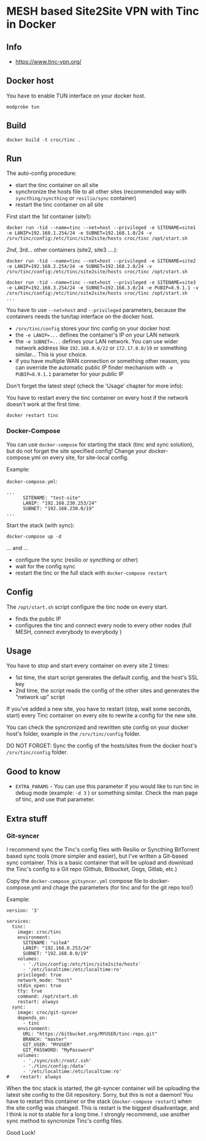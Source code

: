 # MESH based Site2Site VPN with Tinc in Docker

## Info

  - https://www.tinc-vpn.org/

## Docker host

You have to enable TUN interface on your docker host.

```
modprobe tun
```

## Build

```
docker build -t croc/tinc .
```

## Run

The auto-config procedure:

  - start the tinc container on all site
  - synchronize the hosts file to all other sites (recommended way with `syncthing/syncthing` or `resilio/sync` container)
  - restart the tinc container on all site


First start the *1st* container (site1):

```
docker run -tid --name=tinc --net=host --privileged -e SITENAME=site1 -e LANIP=192.168.1.254/24 -e SUBNET=192.168.1.0/24 -v /srv/tinc/config:/etc/tinc/site2site/hosts croc/tinc /opt/start.sh
```

*2nd*, 3rd... other containers (site2, site3 ....):

```
docker run -tid --name=tinc --net=host --privileged -e SITENAME=site2 -e LANIP=192.168.2.254/24 -e SUBNET=192.168.2.0/24 -v /srv/tinc/config:/etc/tinc/site2site/hosts croc/tinc /opt/start.sh

docker run -tid --name=tinc --net=host --privileged -e SITENAME=site3 -e LANIP=192.168.3.254/24 -e SUBNET=192.168.3.0/24 -e PUBIP=8.9.1.1 -v /srv/tinc/config:/etc/tinc/site2site/hosts croc/tinc /opt/start.sh
...
```

You have to use `--net=host` and `--privileged` parameters, because the containers needs the tun/tap interface on the docker host.

  - `/srv/tinc/config` stores your tinc config on your docker host
  - the `-e LANIP=...` defines the container's IP on your LAN network
  - the `-e SUBNET=...` defines your LAN network. You can use wider network address like `192.168.0.0/22` or `172.17.0.0/19` or something similar... This is your choice.
  - if you have multiple WAN connection or something other reason, you can override the automatic public IP finder mechanism with `-e PUBIP=8.9.1.1` parameter for your public IP



Don't forget the latest step! (check the 'Usage' chapter for more info):

You have to restart every the tinc container on every host if the network doesn't work at the first time.

```
docker restart tinc
```

### Docker-Compose

You can use `docker-compose` for starting the stack (tinc and sync solution), but do not forget the site specified config!
Change your docker-compose.yml on every site, for site-local config.

Example:

`docker-compose.yml`:
```
...
      SITENAME: "test-site"
      LANIP: "192.168.230.253/24"
      SUBNET: "192.168.230.0/19"
...
```

Start the stack (with sync):
```
docker-compose up -d
```

... and ...
  - configure the sync (resilio or syncthing or other)
  - wait for the config sync
  - restart the tinc or the full stack with `docker-compose restart`

## Config

The `/opt/start.sh` script configure the tinc node on every start.

  - finds the public IP
  - configures the tinc and connect every node to every other nodes (full MESH, connect everybody to everybody )


## Usage

You have to stop and start every container on every site 2 times:

  - 1st time, the start script generates the default config, and the host's SSL key
  - 2nd time, the script reads the config of the other sites and generates the "network up" script

If you've added a new site, you have to restart (stop, wait some seconds, start) every Tinc container on every site to rewrite a config for the new site.

You can check the syncronized and rewritten site config on your docker host's folder, example in the `/srv/tinc/config` folder.

DO NOT FORGET: Sync the config of the hosts/sites from the docker host's `/srv/tinc/config` folder.


## Good to know

  - `EXTRA_PARAMS` - You can use this parameter if you would like to run tinc in debug mode (example: `-d 3` ) or something similar.
  Check the man page of tinc, and use that parameter.

## Extra stuff

### Git-syncer

I recommend sync the Tinc's config files with Resilio or Syncthing BitTorrent based sync tools (more simpler and easier), but I've written a Git-based sync container.
This is a basic container that will be upload and download the Tinc's config to a Git repo (Github, Bitbucket, Gogs, Gitlab, etc.)

Copy the `docker-compose_gitsyncer.yml` compose file to docker-compose.yml and chage the parameters (for tinc and for the git repo too!)

Example:
```
version: '3'

services:
  tinc:
    image: croc/tinc
    environment:
      SITENAME: "siteA"
      LANIP: "192.168.0.253/24"
      SUBNET: "192.168.0.0/19"
    volumes:
      - './tinc/config:/etc/tinc/site2site/hosts'
      - '/etc/localtime:/etc/localtime:ro'
    privileged: true
    network_mode: "host"
    stdin_open: true
    tty: true
    command: /opt/start.sh
    restart: always
  sync:
    image: croc/git-syncer 
    depends_on:
      - tinc
    environment:
      URL: "https://bitbucket.org/MYUSER/tinc-repo.git"
      BRANCH: "master"
      GIT_USER: "MYUSER"
      GIT_PASSWORD: "MyPassword"
    volumes:
      - './sync/ssh:/root/.ssh'
      - './tinc/config:/data'
      - '/etc/localtime:/etc/localtime:ro'
#    restart: always
```

When the tinc stack is started, the git-syncer container will be uploading the latest site config to the Git repository.
Sorry, but this is not a daemon! You have to restart this container or the stack (`docker-compose restart`) when the site config was changed.
This is restart is the biggest disadvantage, and I think is not to stable for a long time.
I strongly recommend, use another sync method to syncronize Tinc's config files.




Good Luck!



